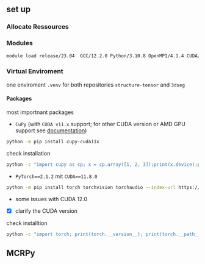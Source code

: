 ## set up

### Allocate Ressources



### Modules
```bash
module load release/23.04  GCC/12.2.0 Python/3.10.8 OpenMPI/4.1.4 CUDA/11.8.0
```

### Virtual Enviroment

one enviroment `.venv` for both repositories `structure-tensor` and `3dseg`

#### Packages

most importnant packages

- `CuPy` (with `CUDA v11.x` support; for other CUDA version or AMD GPU support see [documentation](https://docs.cupy.dev/en/stable/install.html))

```bash
python -m pip install cupy-cuda11x
```
check installation

```bash
python -c "import cupy as cp; x = cp.array([1, 2, 3]);print(x.device);print(cp.cuda.runtime.getDeviceCount());cp.cuda.Device(0).use()"
```

- `PyTorch==2.1.2` mit `CUDA==11.8.0`
```bash
python -m pip install torch torchvision torchaudio --index-url https://download.pytorch.org/whl/cu118
```
- some issues with CUDA 12.0 
- [x] clarify the CUDA version  

check installtion
```bash
python -c "import torch; print(torch.__version__); print(torch.__path__);print(torch.device('cuda:0' if torch.cuda.is_available() else 'cpu'))"
```

## MCRPy 

